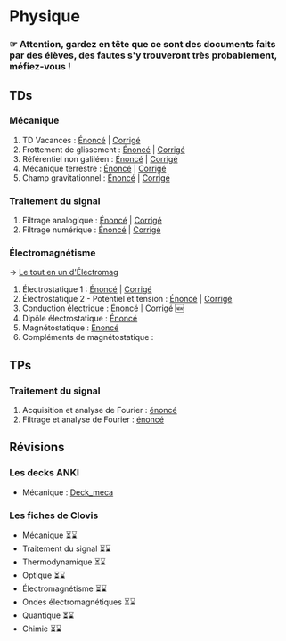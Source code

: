 # Physique 

### ☞  Attention, gardez en tête que ce sont des documents faits par des élèves, des fautes s'y trouveront très probablement, méfiez-vous !




## TDs

### Mécanique 
   1. TD Vacances : [Énoncé](/physique/td/meca/khube_physics_td_vacances_enonce.pdf) | [Corrigé](/physique/td/meca/khube_physics_td_vacances_corrige.pdf)
   2. Frottement de glissement : [Énoncé](/physique/td/meca/meca_TD1_enonce.pdf) | [Corrigé](/physique/td/meca/meca_TD1_corrige.pdf)
   3. Référentiel non galiléen : [Énoncé](/physique/td/meca/meca_TD2_enonce.pdf) | [Corrigé](/physique/td/meca/meca_TD2_corrige.pdf)
   4. Mécanique terrestre : [Énoncé](/physique/td/meca/meca_TD3_enonce.pdf) | [Corrigé](/physique/td/meca/meca_TD3_corrige.pdf)
   5. Champ gravitationnel : [Énoncé](/physique/td/meca/meca_TD4_enonce.pdf) | [Corrigé](/physique/td/meca/meca_TD4_corrige.pdf) 

### Traitement du signal
   1. Filtrage analogique : [Énoncé](/physique/td/signal/signal_TD1_enonce.pdf) | [Corrigé](/physique/td/signal/signal_TD1_corrige.pdf)
   2. Filtrage numérique : [Énoncé](/physique/td/signal/signal_TD2_enonce.pdf) | [Corrigé](/physique/td/signal/signal_TD2_corrige.pdf)

### Électromagnétisme 
→ [Le tout en un d'Électromag](/physique/td/electromag/physique_khube_electromag_tds_enonces.pdf)
   1. Électrostatique 1 : [Énoncé](/physique/td/electromag/electromag_TD1_enonce.pdf) | [Corrigé](/physique/td/electromag/electromag_TD1_corrige.pdf) 
   2. Électrostatique 2 - Potentiel et tension : [Énoncé](/physique/td/electromag/electromag_TD2_enonce.pdf) | [Corrigé](/physique/td/electromag/electromag_TD2_corrige.pdf)
   3. Conduction électrique : [Énoncé](/physique/td/electromag/electromag_TD3_enonce.pdf) | [Corrigé](/physique/td/electromag/electromag_TD3_corrige.pdf) 🆕
   4. Dipôle électrostatique : [Énoncé](/physique/td/electromag/electromag_TD4_enonce.pdf) 
   5. Magnétostatique : [Énoncé](/physique/td/electromag/electromag_TD5_enonce.pdf)
   6. Compléments de magnétostatique :
## TPs

### Traitement du signal 
   1. Acquisition et analyse de Fourier : [énoncé](/physique/tp/signal/physique_khube_TP1_enonce.pdf)
   2. Filtrage et analyse de Fourier : [énoncé](/physique/tp/signal/physique_khube_TP1_enonce.pdf)
## Révisions

### Les decks ANKI
   * Mécanique : [Deck_meca](/physique/anki/anki_meca.apkg)
### Les fiches de Clovis 
   * Mécanique ⏳⌛️
   * Traitement du signal ⏳⌛️
   * Thermodynamique ⏳⌛️
   * Optique ⏳⌛️
   * Électromagnétisme ⏳⌛️
   * Ondes électromagnétiques ⏳⌛️
   * Quantique ⏳⌛️
   * Chimie ⏳⌛️
